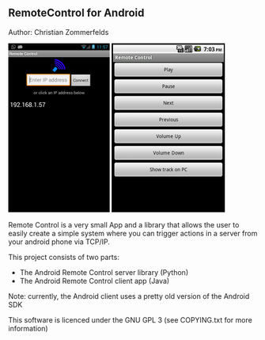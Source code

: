 RemoteControl for Android
-------------------------

Author: Christian Zommerfelds

![](screen2.png) ![](screen1.png)

Remote Control is a very small App and a library that allows the user to easily create a simple system where you can trigger actions in a server from your android phone via TCP/IP.

This project consists of two parts:
 * The Android Remote Control server library (Python)
 * The Android Remote Control client app (Java)
 
Note: currently, the Android client uses a pretty old version of the Android SDK


This software is licenced under the GNU GPL 3 (see COPYING.txt for more information)

